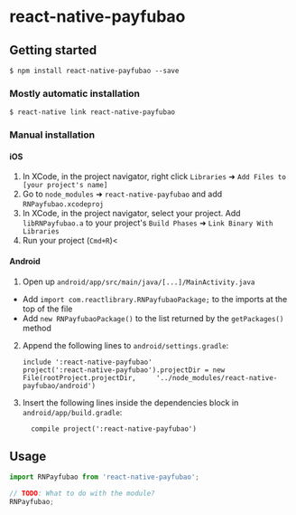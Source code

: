 
# react-native-payfubao

## Getting started

`$ npm install react-native-payfubao --save`

### Mostly automatic installation

`$ react-native link react-native-payfubao`

### Manual installation


#### iOS

1. In XCode, in the project navigator, right click `Libraries` ➜ `Add Files to [your project's name]`
2. Go to `node_modules` ➜ `react-native-payfubao` and add `RNPayfubao.xcodeproj`
3. In XCode, in the project navigator, select your project. Add `libRNPayfubao.a` to your project's `Build Phases` ➜ `Link Binary With Libraries`
4. Run your project (`Cmd+R`)<

#### Android

1. Open up `android/app/src/main/java/[...]/MainActivity.java`
  - Add `import com.reactlibrary.RNPayfubaoPackage;` to the imports at the top of the file
  - Add `new RNPayfubaoPackage()` to the list returned by the `getPackages()` method
2. Append the following lines to `android/settings.gradle`:
  	```
  	include ':react-native-payfubao'
  	project(':react-native-payfubao').projectDir = new File(rootProject.projectDir, 	'../node_modules/react-native-payfubao/android')
  	```
3. Insert the following lines inside the dependencies block in `android/app/build.gradle`:
  	```
      compile project(':react-native-payfubao')
  	```

## Usage
```javascript
import RNPayfubao from 'react-native-payfubao';

// TODO: What to do with the module?
RNPayfubao;
```
